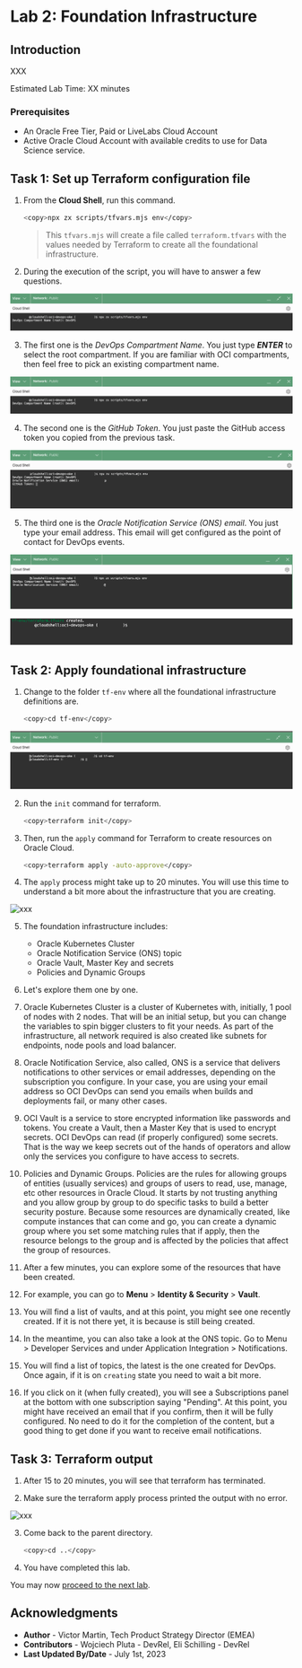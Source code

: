 # Lab 2: Foundation Infrastructure

## Introduction

XXX

Estimated Lab Time: XX minutes

### Prerequisites

* An Oracle Free Tier, Paid or LiveLabs Cloud Account
* Active Oracle Cloud Account with available credits to use for Data Science service.

## Task 1: Set up Terraform configuration file

1. From the **Cloud Shell**, run this command.
    
    ```bash
    <copy>npx zx scripts/tfvars.mjs env</copy>
    ```

    > This `tfvars.mjs` will create a file called `terraform.tfvars` with the values needed by Terraform to create all the foundational infrastructure.

2. During the execution of the script, you will have to answer a few questions.
  
  ![xxx](images/envcomp.png)

3. The first one is the _DevOps Compartment Name_. You just type _**ENTER**_ to select the root compartment. If you are familiar with OCI compartments, then feel free to pick an existing compartment name.
  
  ![xxx](images/envcomp.png)

4. The second one is the _GitHub Token_. You just paste the GitHub access token you copied from the previous task.
  
  ![xxx](images/env.png)

5. The third one is the _Oracle Notification Service (ONS) email_. You just type your email address. This email will get configured as the point of contact for DevOps events.
  
  ![xxx](images/envemail.png)

  ![xxx](images/tfvars.png)

## Task 2: Apply foundational infrastructure

1. Change to the folder `tf-env` where all the foundational infrastructure definitions are.
    
    ```bash
    <copy>cd tf-env</copy>
    ```
  
  ![xxx](images/tfenv.png)


2. Run the `init` command for terraform.
    
    ```bash
    <copy>terraform init</copy>
    ```

3. Then, run the `apply` command for Terraform to create resources on Oracle Cloud.
    
    ```bash
    <copy>terraform apply -auto-approve</copy>
    ```

4. The `apply` process might take up to 20 minutes. You will use this time to understand a bit more about the infrastructure that you are creating.

  ![xxx](./images/xxx-xxx-xxx.png)

5. The foundation infrastructure includes:
    - Oracle Kubernetes Cluster
    - Oracle Notification Service (ONS) topic
    - Oracle Vault, Master Key and secrets
    - Policies and Dynamic Groups

6. Let's explore them one by one.

7. Oracle Kubernetes Cluster is a cluster of Kubernetes with, initially, 1 pool of nodes with 2 nodes. That will be an initial setup, but you can change the variables to spin bigger clusters to fit your needs. As part of the infrastructure, all network required is also created like subnets for endpoints, node pools and load balancer.

8. Oracle Notification Service, also called, ONS is a service that delivers notifications to other services or email addresses, depending on the subscription you configure. In your case, you are using your email address so OCI DevOps can send you emails when builds and deployments fail, or many other cases.

9. OCI Vault is a service to store encrypted information like passwords and tokens. You create a Vault, then a Master Key that is used to encrypt secrets. OCI DevOps can read (if properly configured) some secrets. That is the way we keep secrets out of the hands of operators and allow only the services you configure to have access to secrets.

10. Policies and Dynamic Groups. Policies are the rules for allowing groups of entities (usually services) and groups of users to read, use, manage, etc other resources in Oracle Cloud. It starts by not trusting anything and you allow group by group to do specific tasks to build a better security posture. Because some resources are dynamically created, like compute instances that can come and go, you can create a dynamic group where you set some matching rules that if apply, then the resource belongs to the group and is affected by the policies that affect the group of resources.

11. After a few minutes, you can explore some of the resources that have been created.

12. For example, you can go to **Menu** > **Identity & Security** > **Vault**.

13. You will find a list of vaults, and at this point, you might see one recently created. If it is not there yet, it is because is still being created.

14. In the meantime, you can also take a look at the ONS topic. Go to Menu > Developer Services and under Application Integration > Notifications.

15. You will find a list of topics, the latest is the one created for DevOps. Once again, if it is on `creating` state you need to wait a bit more.

16. If you click on it (when fully created), you will see a Subscriptions panel at the bottom with one subscription saying "Pending". At this point, you might have received an email that if you confirm, then it will be fully configured. No need to do it for the completion of the content, but a good thing to get done if you want to receive email notifications.

## Task 3: Terraform output

1. After 15 to 20 minutes, you will see that terraform has terminated.

2. Make sure the terraform apply process printed the output with no error.
    
  ![xxx](./images/xxx-xxx-xxx.png)

3. Come back to the parent directory.

    ```bash
    <copy>cd ..</copy>
    ```

4. You have completed this lab.

You may now [proceed to the next lab](#next).

## Acknowledgments

* **Author** - Victor Martin, Tech Product Strategy Director (EMEA)
* **Contributors** - Wojciech Pluta - DevRel, Eli Schilling - DevRel
* **Last Updated By/Date** - July 1st, 2023
